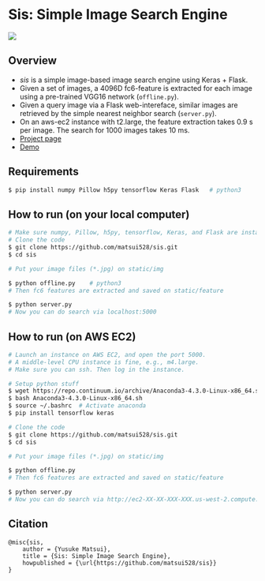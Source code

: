 # Sis: Simple Image Search Engine

![](http://yusukematsui.me/project/sis/img/overview.jpg)

## Overview
- *sis* is a simple image-based image search engine using Keras + Flask.
- Given a set of images, a 4096D fc6-feature is extracted for each image using a pre-trained VGG16 network (`offline.py`).
- Given a query image via a Flask web-intereface, similar images are retrieved by the simple nearest neighbor search (`server.py`).
- On an aws-ec2 instance with t2.large, the feature extraction takes 0.9 s per image. The search for 1000 images takes 10 ms.
- [Project page](http://yusukematsui.me/project/sis/sis.html)
- [Demo](http://www.simple-image-search.xyz/)

## Requirements
```bash
$ pip install numpy Pillow h5py tensorflow Keras Flask   # python3
```

## How to run (on your local computer)
```bash
# Make sure numpy, Pillow, h5py, tensorflow, Keras, and Flask are installed
# Clone the code
$ git clone https://github.com/matsui528/sis.git
$ cd sis

# Put your image files (*.jpg) on static/img

$ python offline.py    # python3
# Then fc6 features are extracted and saved on static/feature

$ python server.py
# Now you can do search via localhost:5000
```

## How to run (on AWS EC2)
```bash
# Launch an instance on AWS EC2, and open the port 5000.
# A middle-level CPU instance is fine, e.g., m4.large.
# Make sure you can ssh. Then log in the instance.

# Setup python stuff
$ wget https://repo.continuum.io/archive/Anaconda3-4.3.0-Linux-x86_64.sh
$ bash Anaconda3-4.3.0-Linux-x86_64.sh
$ source ~/.bashrc  # Activate anaconda
$ pip install tensorflow keras

# Clone the code
$ git clone https://github.com/matsui528/sis.git
$ cd sis

# Put your image files (*.jpg) on static/img

$ python offline.py
# Then fc6 features are extracted and saved on static/feature

$ python server.py
# Now you can do search via http://ec2-XX-XX-XXX-XXX.us-west-2.compute.amazonaws.com:5000
```

## Citation

    @misc{sis,
	    author = {Yusuke Matsui},
	    title = {Sis: Simple Image Search Engine},
	    howpublished = {\url{https://github.com/matsui528/sis}}
    }
